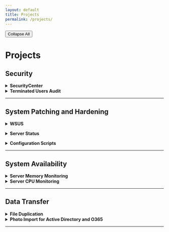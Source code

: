 ```yaml
---
layout: default
title: Projects
permalink: /projects/
---
```



<!--
<details><summary>Gist</summary><p>
{% gist 52734cd74f56ea2a821e64db793d797c %}
</p></details>
-->

<button id="collapse-all" class="collapse_all">Collapse All</button>

# Projects

## Security
<details><summary><b>SecurityCenter</b></summary>
<details><summary><a href="https://github.com/SteveMcGrath/pySecurityCenter/tree/master/examples/sc5/ticket_notifications">Ticket Notifications</a></summary>
<p>Two Python scripts to add email notifications to SecurityCenter's ticketing system. The first is a Python script that identifies any newly assigned tickets in SecurityCenter and sends and email to the assignees. The second is a Python script that sends out reminder emails to the assignees of any ticket that remains open for a specified period of time. Both of these scripts build upon the <a href="https://github.com/SteveMcGrath/pySecurityCenter">pySecurityCenter</a>  module written by SteveMcGrath, and were both merged with the project as examples.</p>
</details>
</details>
<details><summary><b>Terminated Users Audit</b></summary>
<details class="indent"><summary>Active Directory</summary>
A PowerShell script that combines data from the HRMS, IT Ticketing System, and Active Directory to indentify accounts that have not been deactivated after termination.
</details>
<details class="indent"><summary>Office 365 Licenses</summary>
A PowerShell script that identifies Office 365 licenses that were not revoked from terminated employees. When I introduced this particular script, it saved the organization about $1,400/month in the amount of licenses that were able to be recycled.
</details>
</details>

<hr/>

## System Patching and Hardening
<p>
<details><summary><b>WSUS</b></summary>
<details class="indent"><summary>WSUS Initial Server Configuration</summary>
A PowerShell script to bootstrap the initial configuration of a downstream replica WSUS server. The script adds the appropriate Windows Features to the server, moves the server to the appropriate OU in AD, formats an additional drive for WSUS content, installs SQL Server Management Studio, runs postinstall, configures the upstream WSUS server and synchronization times, downloads and installs any needed Windows Updates.
</details>
<details class="indent"><summary>WSUS Restart PendingReboot Clients</summary>
A PowerShell script that queries all WSUS clients that have a pending reboot, and triggers a remote reboot of each of them. Typically restarts are controlled through Group Policy, but this method gives the user more control over when the computer reboots. If a computer has a pending reboot, then the user can postpone it indefinitely until this script catches it (it's best to have this script run very early in the morning, like 4 a.m.). The alternative was that eventually the computer would do a force reboot after the user postpones it enough times.
</details>
</details>
</p>
<p>
<details><summary><b>Server Status</b></summary>
A PowerShell script that pings, checks the uptime, and displays any pending Windows Updates in a single HTML file.
</details>
</p>
<p>
<details><summary><b>Configuration Scripts</b></summary>
<details class="indent"><summary>CVE-2017-8529</summary>
A PowerShell script to modify a registry setting to protect the system from CVE-2017-8529.
</details>
</details>
</p>
<hr/>

## System Availability
<details><summary><b>Server Memory Monitoring</b></summary>
A PowerShell script that remotely checks performance counters over a period of time with a specified sampling interval. All data is collected in a SQLite database for later analysis. In this particular instance, if the current memory utilization exceeds a threshold, and it is not during business hours, the script will also trigger a forced reboot.
</details>
<details><summary><b>Server CPU Monitoring</b></summary>
A PowerShell script that remotely checks performance counters over a period of time with a specified sampling interval. All data is collected in a SQLite database for later analysis. This particular case was intended for monitoring systems prior to an update that was reported to cause CPU spikes. This allowed us to monitor the performance priot to the update and after the update to see if our systems were affected by this bug.
</details>

<hr/>

## Data Transfer
<details><summary><b>File Duplication</b></summary>
<p>A set of scripts to ensure that any file present in one directory is also present in a second directory. One is a PowerShell wrapper around Robocopy, the other is a script that independently monitors the two directories to ensure that no files that are expected in the destination directory are missing. If files are missing after a certain period of time, the initial Robocopy wrapper script is restarted.</p>
<p>This particular script came about as a last-minute solution to an integration hurdle for a new device in the organization. The on-site consultants were unable to develop a solution for this problem, but with my help this enabled the integration to continue. Due to the importance of this process, I added additional checks to also monitor all scheduled tasks, and if any are not in the running state, then it automatically restarts the task and then notifies me of the actions taken.</p>
</details>
<details><summary><b>Photo Import for Active Directory and O365</b></summary>
A PowerShell script that identifies any active employees in Active Directory that do not have a value set for the thumbnailPhoto property. For those identified accounts, it then pulls their badge photo from the badging system so that the thumbnailPhoto can be populated with it. Prior to updating the property in Active Directory, the script dynamically adjusts the size of the photo so that it fits within the file size restrictions for a thumbnailPhoto in Active Directory.
</details>

<hr/>

